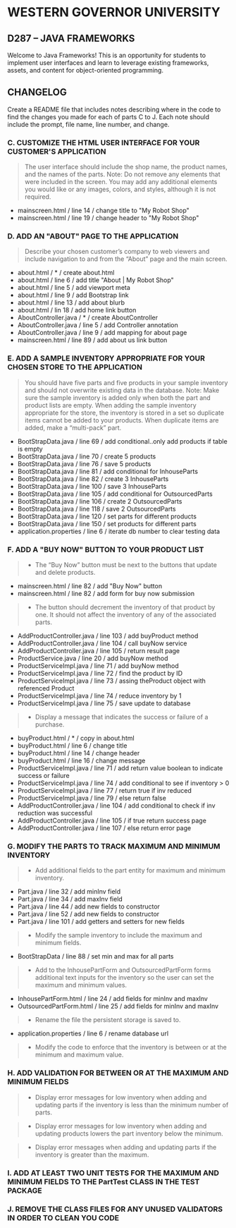 # WESTERN GOVERNOR UNIVERSITY 
## D287 – JAVA FRAMEWORKS
Welcome to Java Frameworks! This is an opportunity for students to implement user interfaces and learn to leverage existing frameworks, assets, and content for object-oriented programming.
## CHANGELOG
Create a README file that includes notes describing where in the code to find the changes you made for each of parts C to J. Each note should include the prompt, file name, line number, and change.
### C. CUSTOMIZE THE HTML USER INTERFACE FOR YOUR CUSTOMER'S APPLICATION
>The user interface should include the shop name, the product names, and the names of the parts.
Note: Do not remove any elements that were included in the screen. You may add any additional elements you would like or any images, colors, and styles, although it is not required.

* mainscreen.html / line 14 / change title to "My Robot Shop"
* mainscreen.html / line 19 / change header to "My Robot Shop"
### D. ADD AN "ABOUT" PAGE TO THE APPLICATION
>Describe your chosen customer’s company to web viewers and include navigation to and from the “About” page and the main screen.

* about.html / * / create about.html
* about.html / line 6 / add title "About | My Robot Shop"
* about.html / line 5 / add viewport meta
* about.html / line 9 / add Bootstrap link
* about.html / line 13 / add about blurb
* about.html / lin 18 / add home link button
* AboutController.java / * / create AboutController
* AboutController.java / line 5 / add Controller annotation
* AboutController.java / line 9 / add mapping for about page
* mainscreen.html / line 89 / add about us link button
### E. ADD A SAMPLE INVENTORY APPROPRIATE FOR YOUR CHOSEN STORE TO THE APPLICATION
>You should have five parts and five products in your sample inventory and should not overwrite existing data in the database.
Note: Make sure the sample inventory is added only when both the part and product lists are empty. When adding the sample inventory appropriate for the store, the inventory is stored in a set so duplicate items cannot be added to your products. When duplicate items are added, make a “multi-pack” part.

* BootStrapData.java / line 69 / add conditional..only add products if table is empty
* BootStrapData.java / line 70 / create 5 products
* BootStrapData.java / line 76 / save 5 products
* BootStrapData.java / line 81 / add conditional for InhouseParts 
* BootStrapData.java / line 82 / create 3 InhouseParts
* BootStrapData.java / line 100 / save 3 InhouseParts
* BootStrapData.java / line 105 / add conditional for OutsourcedParts
* BootStrapData.java / line 106 / create 2 OutsourcedParts
* BootStrapData.java / line 118 / save 2 OutsourcedParts
* BootStrapData.java / line 120 / set parts for different products
* BootStrapData.java / line 150 / set products for different parts
* application.properties / line 6 / iterate db number to clear testing data
### F. ADD A "BUY NOW" BUTTON TO YOUR PRODUCT LIST
>* The “Buy Now” button must be next to the buttons that update and delete products.  

* mainscreen.html / line 82 / add "Buy Now" button
* mainscreen.html / line 82 / add form for buy now submission
>* The button should decrement the inventory of that product by one. It should not affect the inventory of any of the associated parts.  

* AddProductController.java / line 103 / add buyProduct method
* AddProductController.java / line 104 / call buyNow service
* AddProductController.java / line 105 / return result page
* ProductService.java / line 20 / add buyNow method
* ProductServiceImpl.java / line 71 / add buyNow method
* ProductServiceImpl.java / line 72 / find the product by ID
* ProductServiceImpl.java / line 73 / assing theProduct object with referenced Product
* ProductServiceImpl.java / line 74 / reduce inventory by 1
* ProductServiceImpl.java / line 75 / save update to database
>* Display a message that indicates the success or failure of a purchase.

* buyProduct.html / * / copy in about.html
* buyProduct.html / line 6 / change title
* buyProduct.html / line 14 / change header
* buyProduct.html / line 16 / change message
* ProductServiceImpl.java / line 71 / add return value boolean to indicate success or failure
* ProductServiceImpl.java / line 74 / add conditional to see if inventory > 0
* ProductServiceImpl.java / line 77 / return true if inv reduced
* ProductServiceImpl.java / line 79 / else return false
* AddProductController.java / line 104 / add conditional to check if inv reduction was successful
* AddProductController.java / line 105 / if true return success page
* AddProductController.java / line 107 / else return error page
### G. MODIFY THE PARTS TO TRACK MAXIMUM AND MINIMUM INVENTORY
>* Add additional fields to the part entity for maximum and minimum inventory.  

* Part.java / line 32 / add minInv field
* Part.java / line 34 / add maxInv field
* Part.java / line 44 / add new fields to constructor
* Part.java / line 52 / add new fields to constructor
* Part.java / line 101 / add getters and setters for new fields
>* Modify the sample inventory to include the maximum and minimum fields.  

* BootStrapData / line 88 / set min and max for all parts
>* Add to the InhousePartForm and OutsourcedPartForm forms additional text inputs for the inventory so the user can set the maximum and minimum values.  

* InhousePartForm.html / line 24 / add fields for minInv and maxInv
* OutsourcedPartForm.html / line 25 / add fields for minInv and maxInv
>* Rename the file the persistent storage is saved to.  

* application.properties / line 6 / rename database url
>* Modify the code to enforce that the inventory is between or at the minimum and maximum value.

### H. ADD VALIDATION FOR BETWEEN OR AT THE MAXIMUM AND MINIMUM FIELDS
>* Display error messages for low inventory when adding and updating parts if the inventory is less than the minimum number of parts.  

>* Display error messages for low inventory when adding and updating products lowers the part inventory below the minimum.  

>*  Display error messages when adding and updating parts if the inventory is greater than the maximum.

### I. ADD AT LEAST TWO UNIT TESTS FOR THE MAXIMUM AND MINIMUM FIELDS TO THE PartTest CLASS IN THE TEST PACKAGE
### J. REMOVE THE CLASS FILES FOR ANY UNUSED VALIDATORS IN ORDER TO CLEAN YOU CODE
 